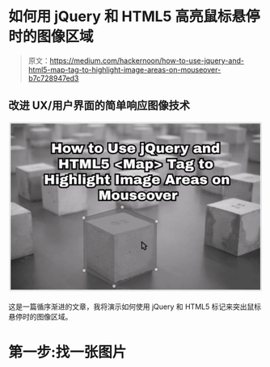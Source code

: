 # 如何用 jQuery 和 HTML5 高亮鼠标悬停时的图像区域

> 原文：<https://medium.com/hackernoon/how-to-use-jquery-and-html5-map-tag-to-highlight-image-areas-on-mouseover-b7c728947ed3>

## 改进 UX/用户界面的简单响应图像技术

![](img/3a0946bd3144cb36fe109245ad4474ee.png)

这是一篇循序渐进的文章，我将演示如何使用 jQuery 和 HTML5 <map>标记来突出鼠标悬停时的图像区域。</map>

# 第一步:找一张图片